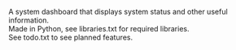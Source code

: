 A system dashboard that displays system status and other useful information.<br>
Made in Python, see libraries.txt for required libraries.<br>
See todo.txt to see planned features.
